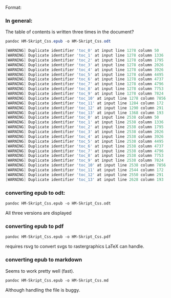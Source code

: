Format:

### In general:

The table of contents is written three times in the document?

```powershell
pandoc HM-Skript_Css.epub -o HM-Skript_Css.odt

[WARNING] Duplicate identifier 'toc_0' at input line 1278 column 50
[WARNING] Duplicate identifier 'toc_1' at input line 1278 column 1336
[WARNING] Duplicate identifier 'toc_2' at input line 1278 column 1795
[WARNING] Duplicate identifier 'toc_3' at input line 1278 column 2026
[WARNING] Duplicate identifier 'toc_4' at input line 1278 column 3926
[WARNING] Duplicate identifier 'toc_5' at input line 1278 column 4495
[WARNING] Duplicate identifier 'toc_6' at input line 1278 column 4737
[WARNING] Duplicate identifier 'toc_7' at input line 1278 column 4796
[WARNING] Duplicate identifier 'toc_8' at input line 1278 column 7753
[WARNING] Duplicate identifier 'toc_9' at input line 1278 column 7824
[WARNING] Duplicate identifier 'toc_10' at input line 1278 column 7856
[WARNING] Duplicate identifier 'toc_11' at input line 1284 column 172
[WARNING] Duplicate identifier 'toc_12' at input line 1290 column 291
[WARNING] Duplicate identifier 'toc_13' at input line 1368 column 193
[WARNING] Duplicate identifier 'toc_0' at input line 2538 column 50
[WARNING] Duplicate identifier 'toc_1' at input line 2538 column 1336
[WARNING] Duplicate identifier 'toc_2' at input line 2538 column 1795
[WARNING] Duplicate identifier 'toc_3' at input line 2538 column 2026
[WARNING] Duplicate identifier 'toc_4' at input line 2538 column 3926
[WARNING] Duplicate identifier 'toc_5' at input line 2538 column 4495
[WARNING] Duplicate identifier 'toc_6' at input line 2538 column 4737
[WARNING] Duplicate identifier 'toc_7' at input line 2538 column 4796
[WARNING] Duplicate identifier 'toc_8' at input line 2538 column 7753
[WARNING] Duplicate identifier 'toc_9' at input line 2538 column 7824
[WARNING] Duplicate identifier 'toc_10' at input line 2538 column 7856
[WARNING] Duplicate identifier 'toc_11' at input line 2544 column 172
[WARNING] Duplicate identifier 'toc_12' at input line 2550 column 291
[WARNING] Duplicate identifier 'toc_13' at input line 2628 column 193
```





### converting epub to odt:

`pandoc HM-Skript_Css.epub -o HM-Skript_Css.odt` 

All three versions are displayed 



### converting epub to pdf

`pandoc HM-Skript_Css.epub -o HM-Skript_Css.pdf`

requires rsvg to convert svgs to rastergraphics LaTeX can handle.



### converting epub to markdown

Seems to work pretty well (fast).

`pandoc HM-Skript_Css.epub -o HM-Skript_Css.md`

Although handling the file is buggy.

